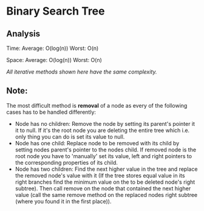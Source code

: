 # Binary Search Tree
## Analysis

Time:
Average: O(log(n))
Worst: O(n)

Space:
Average: O(log(n))
Worst: O(n)

*All iterative methods shown here have the same complexity.*

## Note:
The most difficult method is **removal** of a node as every of the following cases has to be handled differently:
* Node has no children: Remove the node by setting its parent's pointer it it to null. If it's the root node you are deleting the entire tree which i.e. only thing you can do is set its value to null.
* Node has one child: Replace node to be removed with its child by setting nodes parent's pointer to the nodes child. If removed node is the root node you have to 'manually' set its value, left and right pointers to the corresponding properties of its child.
* Node has two children: Find the next higher value in the tree and replace the removed node's value with it (If the tree stores equal value in its right branches find the minimum value on the to be deleted node's right subtree). Then call remove on the node that contained the next higher value (call the same remove method on the replaced nodes right subtree (where you found it in the first place)).

